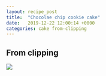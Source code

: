 ```yaml
---
layout: recipe_post
title:  "Chocolae chip cookie cake"
date:   2019-12-22 12:00:14 +0000
categories: cake from-clipping
---
```


## From clipping 


![](/assets/cake/chocolate-chip-cookie-cake.jpg)